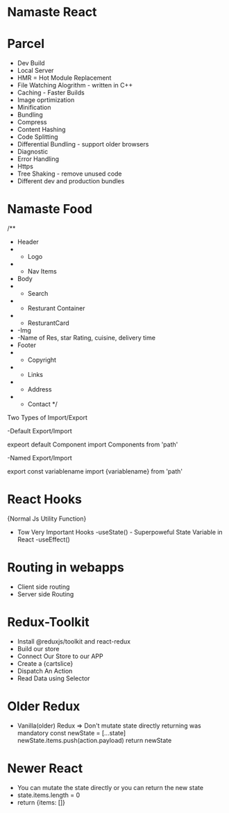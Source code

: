# Namaste React


# Parcel
- Dev Build
- Local Server
- HMR = Hot Module Replacement
- File Watching Alogrithm - written in C++
- Caching - Faster Builds
- Image oprtimization
- Minification 
- Bundling
- Compress
- Content Hashing
- Code Splitting 
- Differential Bundling - support older browsers
- Diagnostic
- Error Handling
- Https 
- Tree Shaking - remove unused code
- Different dev and production bundles

# Namaste Food
/**
 * Header
 * - Logo
 * - Nav Items
 * Body
 * - Search
 * - Resturant Container
 *   - ResturantCard
 *    -Img
 *    -Name of Res, star Rating, cuisine, delivery time
 * Footer
 * - Copyright
 * - Links
 * - Address
 * - Contact
 */

 Two Types of Import/Export

 -Default Export/Import

 expeort default Component
 import Components from 'path'

 -Named Export/Import

 export const variablename
 import {variablename} from 'path'

 # React Hooks
 {Normal Js Utility Function}
 - Tow Very Important Hooks
 -useState() - Superpoweful State Variable in React
 -useEffect()

 # Routing in webapps
  - Client side routing
  - Server side Routing

 # Redux-Toolkit
 - Install @reduxjs/toolkit and react-redux
 - Build our store
 - Connect Our Store to our APP
 - Create a {cartslice}
 - Dispatch An Action
 - Read Data using Selector

 # Older Redux
 - Vanilla(older) Redux => Don't mutate state directly
      returning was mandatory
      const newState = [...state]
      newState.items.push(action.payload)
       return newState

 # Newer React
 - You can mutate the state directly or you can return the new state
 - state.items.length = 0
 - return {items: []}